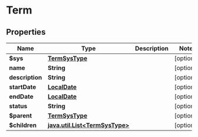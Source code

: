 
# Term

## Properties
Name | Type | Description | Notes
------------ | ------------- | ------------- | -------------
**$sys** | [**TermSysType**](TermSysType.md) |  |  [optional]
**name** | **String** |  |  [optional]
**description** | **String** |  |  [optional]
**startDate** | [**LocalDate**](LocalDate.md) |  |  [optional]
**endDate** | [**LocalDate**](LocalDate.md) |  |  [optional]
**status** | **String** |  |  [optional]
**$parent** | [**TermSysType**](TermSysType.md) |  |  [optional]
**$children** | [**java.util.List&lt;TermSysType&gt;**](TermSysType.md) |  |  [optional]



